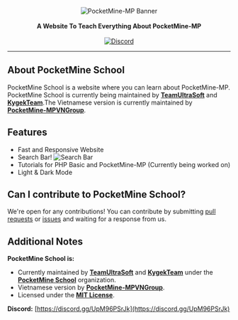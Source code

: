 <p align="center">
    <a><img src="https://camo.githubusercontent.com/7d23a5b0cef5c95e2102e4e482cbb24473e838d8a46279947e2cafb45586cdce/687474703a2f2f63646e2e706f636b65746d696e652e6e65742f696d672f506f636b65744d696e652d4d502d682e706e67" alt="PocketMine-MP Banner"></a><br><br>
    <b>A Website To Teach Everything About PocketMine-MP</b><br><br>
    <a href="https://discord.gg/UpM96PSrJk"><img alt="Discord" src="https://img.shields.io/discord/869130615851745281?label=Discord"></a>
</p>

---
## About PocketMine School

PocketMine School is a website where you can learn about PocketMine-MP. PocketMine School is currently being maintained by [**TeamUltraSoft**](https://github.com/TeamUltraSoft) and [**KygekTeam**](https://github.com/KygekTeam).The Vietnamese version is currently maintained by [**PocketMine-MPVNGroup**](https://github.com/PocketMine-MP-VN-Group).

## Features

- Fast and Responsive Website
- Search Bar!
  ![Search Bar](static/img/searchbar.png)
- Tutorials for PHP Basic and PocketMine-MP (Currently being worked on)
- Light & Dark Mode

## Can I contribute to PocketMine School?

We're open for any contributions! You can contribute by submitting [pull requests](https://github.com/PocketMine-MP-VN-Group/Pocketmine-School/pulls) or [issues](https://github.com/PocketMine-MP-VN-Group/Pocketmine-School/issues) and waiting for a response from us.

<!-- TODO: Add tutorial for building and testing PocketMine School locally -->

## Additional Notes

**PocketMine School is:**
- Currently maintained by [**TeamUltraSoft**](https://github.com/TeamUltraSoft) and [**KygekTeam**](https://github.com/KygekTeam) under the [**PocketMine School**](https://github.com/PocketMine-School) organization.
- Vietnamese version by [**PocketMine-MPVNGroup**](https://github.com/PocketMine-MP-VN-Group).
- Licensed under the [**MIT License**](/LICENSE).

**Discord:** [https://discord.gg/UpM96PSrJk](https://discord.gg/UpM96PSrJk)

